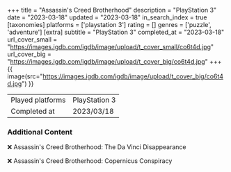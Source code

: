 +++
title = "Assassin's Creed Brotherhood"
description = "PlayStation 3"
date = "2023-03-18"
updated = "2023-03-18"
in_search_index = true
[taxonomies]
platforms = ['playstation 3']
rating = []
genres = ['puzzle', 'adventure']
[extra]
subtitle = "PlayStation 3"
completed_at = "2023-03-18"
url_cover_small = "https://images.igdb.com/igdb/image/upload/t_cover_small/co6t4d.jpg"
url_cover_big = "https://images.igdb.com/igdb/image/upload/t_cover_big/co6t4d.jpg"
+++
{{ image(src="https://images.igdb.com/igdb/image/upload/t_cover_big/co6t4d.jpg") }}

|              |            |
| ------------ | ---------- |
| Played platforms    | PlayStation 3 |
| Completed at | 2023/03/18 |



### Additional Content


❌ Assassin's Creed Brotherhood: The Da Vinci Disappearance

❌ Assassin's Creed Brotherhood: Copernicus Conspiracy
